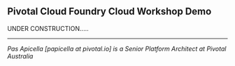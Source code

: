 <h2>Pivotal Cloud Foundry Cloud Workshop Demo </h2>

UNDER CONSTRUCTION.....

<hr />
<i>
Pas Apicella [papicella at pivotal.io] is a Senior Platform Architect at Pivotal Australia
</i>
